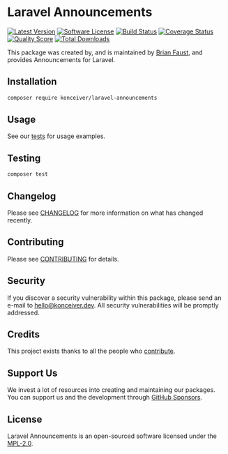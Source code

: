 # Laravel Announcements

[![Latest Version](https://badgen.net/packagist/v/konceiver/laravel-announcements)](https://packagist.org/packages/konceiver/laravel-announcements)
[![Software License](https://badgen.net/packagist/license/konceiver/laravel-announcements)](https://packagist.org/packages/konceiver/laravel-announcements)
[![Build Status](https://img.shields.io/github/workflow/status/konceiver/laravel-announcements/run-tests?label=tests)](https://github.com/konceiver/laravel-announcements/actions?query=workflow%3Arun-tests+branch%3Amaster)
[![Coverage Status](https://badgen.net/codeclimate/coverage/konceiver/laravel-announcements)](https://codeclimate.com/github/konceiver/laravel-announcements)
[![Quality Score](https://badgen.net/codeclimate/maintainability/konceiver/laravel-announcements)](https://codeclimate.com/github/konceiver/laravel-announcements)
[![Total Downloads](https://badgen.net/packagist/dt/konceiver/laravel-announcements)](https://packagist.org/packages/konceiver/laravel-announcements)

This package was created by, and is maintained by [Brian Faust](https://github.com/faustbrian), and provides Announcements for Laravel.

## Installation

```bash
composer require konceiver/laravel-announcements
```

## Usage

See our [tests](https://github.com/konceiver/laravel-announcements/tree/master/tests) for usage examples.

## Testing

``` bash
composer test
```

## Changelog

Please see [CHANGELOG](CHANGELOG.md) for more information on what has changed recently.

## Contributing

Please see [CONTRIBUTING](CONTRIBUTING.md) for details.

## Security

If you discover a security vulnerability within this package, please send an e-mail to hello@konceiver.dev. All security vulnerabilities will be promptly addressed.

## Credits

This project exists thanks to all the people who [contribute](../../contributors).

## Support Us

We invest a lot of resources into creating and maintaining our packages. You can support us and the development through [GitHub Sponsors](https://github.com/sponsors/faustbrian).

## License

Laravel Announcements is an open-sourced software licensed under the [MPL-2.0](LICENSE.md).
